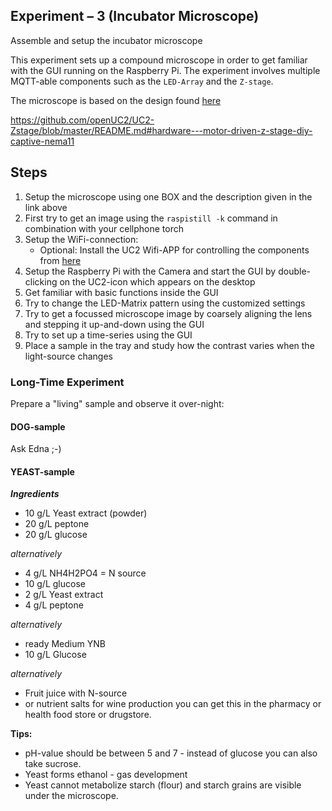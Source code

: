 ## Experiment – 3 (Incubator Microscope)
Assemble and setup the incubator microscope

This experiment sets up a compound microscope in order to get familiar with the GUI running on the Raspberry Pi.
The experiment involves multiple MQTT-able components such as the ```LED-Array``` and the ```Z-stage```.

The microscope is based on the design found [here](../../APPLICATIONS/APP_Incubator_Microscope)



https://github.com/openUC2/UC2-Zstage/blob/master/README.md#hardware---motor-driven-z-stage-diy-captive-nema11




## Steps

1. Setup the microscope using one BOX and the description given in the link above
2. First try to get an image using the ```raspistill -k``` command in combination with your cellphone torch
3. Setup the WiFi-connection:
	- Optional: Install the UC2 Wifi-APP for controlling the components from [here](https://github.com/bionanoimaging/UC2-Software-GIT/tree/master/GUI/Android/UC2-TheBox)
4. Setup the Raspberry Pi with the Camera and start the GUI by double-clicking on the UC2-icon which appears on the desktop
5. Get familiar with basic functions inside the GUI
6. Try to change the LED-Matrix pattern using the customized settings
7. Try to get a focussed microscope image by coarsely aligning the lens and stepping it up-and-down using the GUI
8. Try to set up a time-series using the GUI
9. Place a sample in the tray and study how the contrast varies when the light-source changes


### Long-Time Experiment

Prepare a "living" sample and observe it over-night:

#### DOG-sample

Ask Edna ;-)


#### YEAST-sample

***Ingredients***
- 10 g/L Yeast extract (powder)
- 20 g/L peptone
- 20 g/L glucose

*alternatively*
- 4 g/L NH4H2PO4 = N source
- 10 g/L glucose
- 2 g/L Yeast extract
- 4 g/L peptone

*alternatively*
- ready Medium YNB
- 10 g/L Glucose

*alternatively*
- Fruit juice with N-source
- or nutrient salts for wine production you can get this in the pharmacy or health food store or drugstore.

**Tips:**

- pH-value should be between 5 and 7 - instead of glucose you can also take sucrose.
- Yeast forms ethanol - gas development
- Yeast cannot metabolize starch (flour) and starch grains are visible under the microscope.
